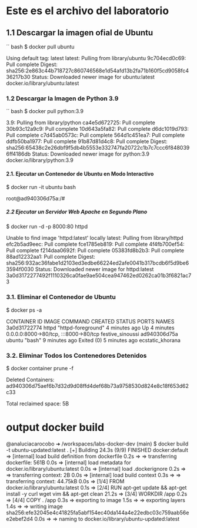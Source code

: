 # Este es el archivo del laboratorio

## 1.1 Descargar la imagen ofial de Ubuntu 
´´ bash 
$ docker pull ubuntu

Using default tag: latest
latest: Pulling from library/ubuntu
9c704ecd0c69: Pull complete 
Digest: sha256:2e863c44b718727c860746568e1d54afd13b2fa71b160f5cd9058fc436217b30
Status: Downloaded newer image for ubuntu:latest
docker.io/library/ubuntu:latest

### 1.2 Descargar la Imagen de Python 3.9
´´ bash 
$ docker pull python:3.9

3.9: Pulling from library/python
ca4e5d672725: Pull complete 
30b93c12a9c9: Pull complete 
10d643a5fa82: Pull complete 
d6dc1019d793: Pull complete 
c7d45ab0573c: Pull complete 
564d1c451ea7: Pull complete 
ddfb50ba1977: Pull complete 
91b87d81d4c8: Pull complete 
Digest: sha256:65438c2e26dbf9f5db4b5553e332747fa20722c1b7c7ccc6f8480396ff4186db
Status: Downloaded newer image for python:3.9
docker.io/library/python:3.9

#### 2.1. Ejecutar un Contenedor de Ubuntu en Modo Interactivo
$ docker run -it ubuntu bash

root@ad940306d75a:/# 

##### 2.2 Ejecutar un Servidor Web Apache en Segundo Plano
 $ docker run -d -p 8000:80 httpd

 Unable to find image 'httpd:latest' locally
latest: Pulling from library/httpd
efc2b5ad9eec: Pull complete 
fce1785eb819: Pull complete 
4f4fb700ef54: Pull complete 
f214daa0692f: Pull complete 
05383fd8b2b3: Pull complete 
88ad12232aa1: Pull complete 
Digest: sha256:932ac36fabe1d2103ed3edbe66224ed2afe0041b317bcdb6f5d9be63594f0030
Status: Downloaded newer image for httpd:latest
3a0d3172277492f1110326ca0fae9ae504cea947462ed0262ca01b3f6821ac73

### 3.1. Eliminar el Contenedor de Ubuntu
 $ docker ps -a

 CONTAINER ID   IMAGE     COMMAND              CREATED         STATUS                     PORTS                                   NAMES
3a0d31722774   httpd     "httpd-foreground"   4 minutes ago   Up 4 minutes               0.0.0.0:8000->80/tcp, :::8000->80/tcp   festive_sinoussi
ad940306d75a   ubuntu    "bash"               9 minutes ago   Exited (0) 5 minutes ago                                           ecstatic_khorana

### 3.2. Eliminar Todos los Contenedores Detenidos
 $  docker container prune -f

 Deleted Containers:
ad940306d75aef6b7d32d9d08ffd4def68b73a9758530d824e8c18f653d62c33

Total reclaimed space: 5B



# output docker build 

@analuciacarocobo ➜ /workspaces/labs-docker-dev (main) $ docker build -t ubuntu-updated:latest .
[+] Building 24.3s (9/9) FINISHED                                                                               docker:default
 => [internal] load build definition from dockerfile                                                                      0.2s
 => => transferring dockerfile: 561B                                                                                      0.0s
 => [internal] load metadata for docker.io/library/ubuntu:latest                                                          0.0s
 => [internal] load .dockerignore                                                                                         0.2s
 => => transferring context: 2B                                                                                           0.0s
 => [internal] load build context                                                                                         0.3s
 => => transferring context: 44.75kB                                                                                      0.0s
 => [1/4] FROM docker.io/library/ubuntu:latest                                                                            0.1s
 => [2/4] RUN apt-get update && apt-get install -y     curl     wget     vim     && apt-get clean                        21.2s
 => [3/4] WORKDIR /app                                                                                                    0.2s
 => [4/4] COPY . /app                                                                                                     0.3s
 => exporting to image                                                                                                    1.5s
 => => exporting layers                                                                                                   1.4s
 => => writing image sha256:efe32045e4c41825fa5abf154ec40da144a4e22edbc03c759aab56ee2ebef2d4                              0.0s
 => => naming to docker.io/library/ubuntu-updated:latest     